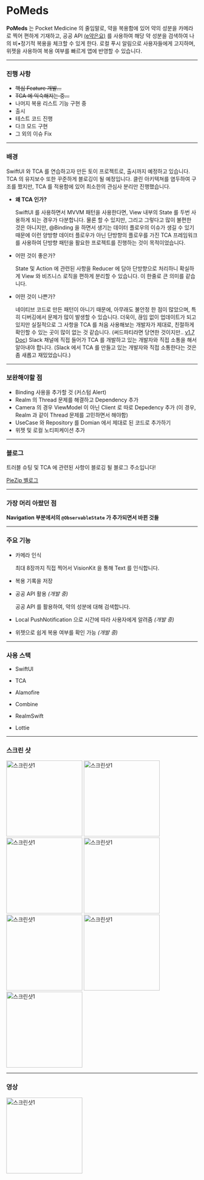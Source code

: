 # PoMeds

**PoMeds** 는 Pocket Medicine 의 줄임말로, 약을 복용함에 있어 약의 성분을 카메라로 찍어 편하게 기재하고, 공공 API [(e약은요)](https://www.data.go.kr/data/15075057/openapi.do) 를 사용하여 해당 약 성분을 검색하여 나의 비•정기적 복용을 체크할 수 있게 한다. 로컬 푸시 알림으로 사용자들에게 고지하며, 위젯을 사용하여 복용 여부를 빠르게 앱에 반영할 수 있습니다.

---

### 진행 사항

- ~~핵심 Feature 개발…~~
- ~~TCA 에 익숙해지는 중…~~
- 나머지 복용 리스트 기능 구현 중
- 출시
- 테스트 코드 진행
- 다크 모드 구현
- 그 외의 이슈 Fix

---

### 배경

SwiftUI 와 TCA 를 연습하고자 만든 토이 프로젝트로, 출시까지 예정하고 있습니다. TCA 의 유지보수 또한 꾸준하게 블로깅이 될 예정입니다. 
클린 아키텍쳐를 염두하여 구조를 짰지만, TCA 를 적용함에 있어 최소한의 관심사 분리만 진행했습니다.

- **왜 TCA 인가?**
  
  SwiftUI 를 사용하면서 MVVM 패턴을 사용한다면, View 내부의 State 를 두번 사용하게 되는 경우가 다분합니다. 물론 할 수 있지만, 그리고 그렇다고 많이 불편한 것은 아니지만, @Binding 을 하면서 생기는 데이터 플로우의 이슈가 생길 수 있기 때문에 이런 양방향 데이터 플로우가 아닌 단방향의 플로우를 가진 TCA 프레임워크를 사용하여 단방향 패턴을 활요한 프로젝트를 진행하는 것이 목적이었습니다.
- 어떤 것이 좋은가?


    State 및 Action 에 관련된 사항을 Reducer 에 담아 단방향으로 처리하니 확실하게 View 와 비즈니스 로직을 편하게 분리할 수 있습니다.
    이 한줄로 큰 의미를 같습니다.
    
- 어떤 것이 나쁜가?
    
    네이티브 코드로 만든 패턴이 아니기 때문에, 아무래도 불안정 한 점이 많았으며, 특히 디버깅에서 문제가 많이 발생할 수 있습니다.
    더욱이, 끊임 없이 업데이트가 되고 있지만 실질적으로 그 사항을 TCA 를 처음 사용해보는 개발자가 제대로, 친절하게 확인할 수 있는 곳이 많이 없는 것 같습니다. (써드파티라면 당연한 것이지만.. [v1.7 Doc](https://pointfreeco.github.io/swift-composable-architecture/1.7.0/documentation/composablearchitecture/)) Slack 채널에 직접 들어가 TCA 를 개발하고 있는 개발자와 직접 소통을 해서 알아내야 합니다. (Slack 에서 TCA 를 만들고 있는 개발자와 직접 소통한다는 것은 좀 새롭고 재밌었습니다.)
    
---

### 보완해야할 점
- Binding 사용을 추가할 것
  (커스텀 Alert)
- Realm 의 Thread 문제를 해결하고 Dependency 추가
- Camera 의 경우 ViewModel 이 아닌 Client 로 따로 Depedency 추가 
  (이 경우, Realm 과 같이 Thread 문제를 고민하면서 해야함)
- UseCase 와 Repository 를 Domian 에서 제대로 된 코드로 추가하기
- 위젯 및 로컬 노티피케이션 추가

---

### 블로그

트러블 슈팅 및 TCA 에 관련된 사항이 블로깅 될 블로그 주소입니다!

[PieZip 벨로그](https://velog.io/@hidra0321/posts)

---

### 가장 머리 아팠던 점

**Navigation 부분에서의 `@ObservableState` 가 추가되면서 바뀐 것들**

---

### 주요 기능

- 카메라 인식
    
    최대 8장까지 직접 찍어서 VisionKit 을 통해 Text 를 인식합니다.
    
- 복용 기록을 저장
- 공공 API 활용 *(개발 중)*
    
    공공 API 를 활용하여, 약의 성분에 대해 검색합니다.
    
- Local PushNotification 으로 시간에 따라 사용자에게 알려줌 *(개발 중)*
- 위젯으로 쉽게 복용 여부를 확인 가능 *(개발 중)*

---

### 사용 스택

- SwiftUI
- TCA
- Alamofire

- Combine
- RealmSwift
- Lottie

---

### 스크린 샷
<p align="left">
  <img width="200" alt="스크린샷1" src="https://github.com/PecanPiePOS/PoMeds/assets/89404664/3805df81-87f9-408e-947a-ccbacf6bc88d">
  <img width="200" alt="스크린샷1" src="https://github.com/PecanPiePOS/PoMeds/assets/89404664/79483bf7-3713-4669-b63b-dbc1380f96d6">
  <img width="200" alt="스크린샷1" src="https://github.com/PecanPiePOS/PoMeds/assets/89404664/1a6a3198-2c29-412c-8b21-d338df852ede">
  <img width="200" alt="스크린샷1" src="https://github.com/PecanPiePOS/PoMeds/assets/89404664/97318f32-3ffc-4fa4-ab68-e0aeddbc27ae">
  <img width="200" alt="스크린샷1" src="https://github.com/PecanPiePOS/PoMeds/assets/89404664/6497ee24-ac72-4efe-98b8-1668d0619e9b">
  <img width="200" alt="스크린샷1" src="https://github.com/PecanPiePOS/PoMeds/assets/89404664/4993adba-2eac-4990-b5f4-f5700837a2ca">
  <img width="200" alt="스크린샷1" src="https://github.com/PecanPiePOS/PoMeds/assets/89404664/12d95caa-6253-4546-b7b4-8ab9ec5bba85">
</p>


---

### 영상

  <img width="200" alt="스크린샷1" src="https://github.com/PecanPiePOS/PoMeds/assets/89404664/81075113-4bd3-4a4a-9109-5ff9b6a0195c">





